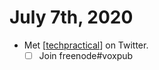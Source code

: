 # July 7th, 2020
- Met [[techpractical]] on Twitter.
    - [ ] Join freenode#voxpub

[//begin]: # "Autogenerated link references for markdown compatibility"
[techpractical]: ../techpractical.md "Techpractical"
[//end]: # "Autogenerated link references"